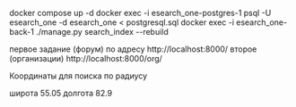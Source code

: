 docker compose up -d
docker exec -i esearch_one-postgres-1 psql -U esearch_one -d esearch_one < postgresql.sql
docker exec -i esearch_one-back-1 ./manage.py search_index --rebuild

первое задание (форум) по адресу http://localhost:8000/
второе (организации) http://localhost:8000/org/

Координаты для поиска по радиусу

широта 55.05
долгота 82.9
